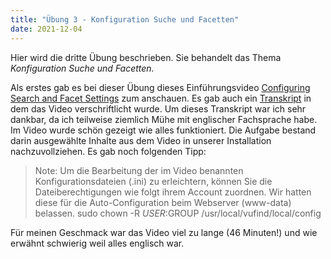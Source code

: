 ```yaml
---
title: "Übung 3 - Konfiguration Suche und Facetten"
date: 2021-12-04
---
```


Hier wird die dritte Übung beschrieben. Sie behandelt das Thema *Konfiguration Suche und Facetten.*

Als erstes gab es bei dieser Übung dieses Einführungsvideo [Configuring Search and Facet Settings](https://www.youtube.com/watch?v=qFbW8u9UQyM&list=PL5_8_wT3JpgE5rv38PwE2ulKlgzBY389y&index=5) zum anschauen. Es gab auch ein [Transkript](https://vufind.org/wiki/videos:configuring_search_and_facet_settings) in dem das Video verschriftlicht wurde. Um dieses Transkript war ich sehr dankbar, da ich teilweise ziemlich Mühe mit englischer Fachsprache habe. Im Video wurde schön gezeigt wie alles funktioniert. 
Die Aufgabe bestand darin ausgewählte Inhalte aus dem Video in unserer Installation nachzuvollziehen. Es gab noch folgenden Tipp:

>Note:
>Um die Bearbeitung der im Video benannten Konfigurationsdateien (.ini) zu erleichtern, können Sie die Dateiberechtigungen wie folgt ihrem Account zuordnen.
>Wir hatten diese für die Auto-Configuration beim Webserver (www-data) belassen.
>sudo chown -R $USER:$GROUP /usr/local/vufind/local/config

Für meinen Geschmack war das Video viel zu lange (46 Minuten!) und wie erwähnt schwierig weil alles englisch war.

